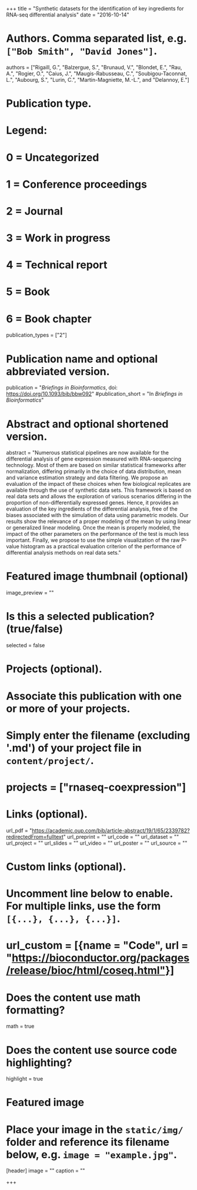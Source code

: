 +++
title = "Synthetic datasets for the identification of key ingredients for RNA-seq differential analysis"
date = "2016-10-14"

# Authors. Comma separated list, e.g. `["Bob Smith", "David Jones"]`.
authors = ["Rigaill, G.", "Balzergue, S.", "Brunaud, V.", "Blondet, E.", "Rau, A.", "Rogier, O.", "Caius, J.",  "Maugis-Rabusseau, C.", "Soubigou-Taconnat, L.", "Aubourg, S.", "Lurin, C.", "Martin-Magniette, M.-L.", and "Delannoy, E."]

# Publication type.
# Legend:
# 0 = Uncategorized
# 1 = Conference proceedings
# 2 = Journal
# 3 = Work in progress
# 4 = Technical report
# 5 = Book
# 6 = Book chapter
publication_types = ["2"]

# Publication name and optional abbreviated version.
publication = "*Briefings in Bioinformatics*, doi: https://doi.org/10.1093/bib/bbw092"
#publication_short = "In *Briefings in Bioinformatics*"

# Abstract and optional shortened version.
abstract = "Numerous statistical pipelines are now available for the differential analysis of gene expression measured with RNA-sequencing technology. Most of them are based on similar statistical frameworks after normalization, differing primarily in the choice of data distribution, mean and variance estimation strategy and data filtering. We propose an evaluation of the impact of these choices when few biological replicates are available through the use of synthetic data sets. This framework is based on real data sets and allows the exploration of various scenarios differing in the proportion of non-differentially expressed genes. Hence, it provides an evaluation of the key ingredients of the differential analysis, free of the biases associated with the simulation of data using parametric models. Our results show the relevance of a proper modeling of the mean by using linear or generalized linear modeling. Once the mean is properly modeled, the impact of the other parameters on the performance of the test is much less important. Finally, we propose to use the simple visualization of the raw P-value histogram as a practical evaluation criterion of the performance of differential analysis methods on real data sets."


# Featured image thumbnail (optional)
image_preview = ""

# Is this a selected publication? (true/false)
selected = false

# Projects (optional).
#   Associate this publication with one or more of your projects.
#   Simply enter the filename (excluding '.md') of your project file in `content/project/`.
# projects = ["rnaseq-coexpression"]

# Links (optional).
url_pdf = "https://academic.oup.com/bib/article-abstract/19/1/65/2339782?redirectedFrom=fulltext"
url_preprint = ""
url_code = ""
url_dataset = ""
url_project = ""
url_slides = ""
url_video = ""
url_poster = ""
url_source = ""

# Custom links (optional).
#   Uncomment line below to enable. For multiple links, use the form `[{...}, {...}, {...}]`.
# url_custom = [{name = "Code", url = "https://bioconductor.org/packages/release/bioc/html/coseq.html"}]

# Does the content use math formatting?
math = true

# Does the content use source code highlighting?
highlight = true

# Featured image
# Place your image in the `static/img/` folder and reference its filename below, e.g. `image = "example.jpg"`.
[header]
image = ""
caption = ""

+++

